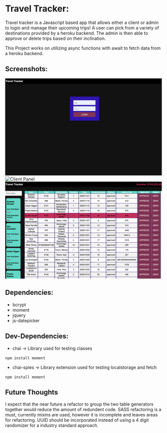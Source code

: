 # Travel Tracker:

Travel tracker is a Javascript based app that allows either a client or admin to login and manage their upcoming trips! A user can pick from a variety of destinations provided by a heroku backend. The admin is then able to approve or delete trips based on their inclination. 

This Project works on utilizing async functions with await to fetch data from a heroku backend. 

## Screenshots:
![Login Screen](https://github.com/ERaith/travel-tracker/blob/master/Screen%20Shot%202020-03-04%20at%201.00.09%20AM.png)
![Client Panel](https://github.com/ERaith/travel-tracker/blob/master/Screen%20Shot%202020-03-04%20at%201.02.17%20AM.png)
![Admin Panel](https://github.com/ERaith/travel-tracker/blob/master/Screen%20Shot%202020-03-04%20at%201.02.54%20AM.png)



## Dependencies:

* bcrypt
* moment 
* jquery 
* js-datepicker


## Dev-Dependencies:
* chai
-> Library used for testing classes
```
npm install moment 
```
* chai-spies
-> Library extension used for testing localstorage and fetch
```
npm install moment 
```

## Future Thoughts
I expect that the near future a refactor to group the two table generators together would reduce the amount of redundent code. SASS refactoring is a must, currently mixins are used, however it is incomplete and leaves areas for refactoring. UUID should be incorporated instead of using a 4 digit randomizer for a industry standard approach.


